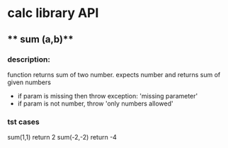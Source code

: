 # calc library API

## ** sum (a,b)**

### description:

function returns sum of two number.
expects number and returns sum of given numbers
- if param is missing then throw exception: 'missing parameter'
- if param is not number, throw 'only numbers allowed'

### tst cases

sum(1,1) return 2
sum(-2,-2) return -4
